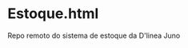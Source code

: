 # Estoque.html
Repo remoto do sistema de estoque da D'linea Juno

<script>
  document.getElementById("loginForm").addEventListener("submit", function (e) {
    e.preventDefault(); // Evita o recarregamento da página

    const email = document.getElementById("email").value;
    const password = document.getElementById("password").value;

    auth.signInWithEmailAndPassword(email, password)
      .then((userCredential) => {
        // Sucesso no login
        document.getElementById("msg").textContent = "Login realizado com sucesso!";
        console.log("Usuário:", userCredential.user);
        // Redirecionar ou fazer outra ação
      })
      .catch((error) => {
        // Erro no login
        document.getElementById("msg").textContent = "Erro: " + error.message;
      });
  });
</script>
